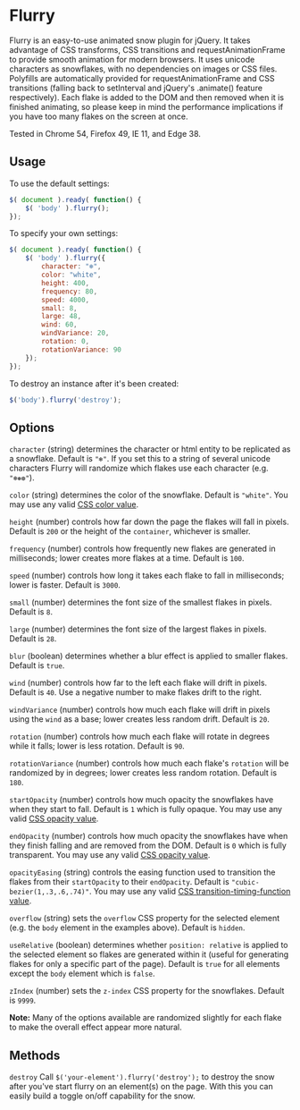 # Flurry

Flurry is an easy-to-use animated snow plugin for jQuery. It takes advantage of CSS transforms, CSS transitions and requestAnimationFrame to provide smooth animation for modern browsers. It uses unicode characters as snowflakes, with no dependencies on images or CSS files. Polyfills are automatically provided for requestAnimationFrame and CSS transitions (falling back to setInterval and jQuery's .animate() feature respectively). Each flake is added to the DOM and then removed when it is finished animating, so please keep in mind the performance implications if you have too many flakes on the screen at once.

Tested in Chrome 54, Firefox 49, IE 11, and Edge 38.

## Usage

To use the default settings:

``` javascript
$( document ).ready( function() {
    $( 'body' ).flurry();
});
```

To specify your own settings:

``` javascript
$( document ).ready( function() {
    $( 'body' ).flurry({
        character: "❄",
        color: "white",
        height: 400,
        frequency: 80,
        speed: 4000,
        small: 8,
        large: 48,
        wind: 60,
        windVariance: 20,
        rotation: 0,
        rotationVariance: 90
    });
});
```

To destroy an instance after it's been created:

``` javascript
$('body').flurry('destroy');
```

## Options

`character` (string) determines the character or html entity to be replicated as a snowflake. Default is `"❄"`. If you set this to a string of several unicode characters Flurry will randomize which flakes use each character (e.g. `"❄❅❆"`).

`color` (string) determines the color of the snowflake. Default is `"white"`. You may use any valid [CSS color value](https://developer.mozilla.org/en-US/docs/Web/CSS/color_value).

`height` (number) controls how far down the page the flakes will fall in pixels. Default is `200` or the height of the `container`, whichever is smaller.

`frequency` (number) controls how frequently new flakes are generated in milliseconds; lower creates more flakes at a time. Default is `100`.

`speed` (number) controls how long it takes each flake to fall in milliseconds; lower is faster. Default is `3000`.

`small` (number) determines the font size of the smallest flakes in pixels. Default is `8`.

`large` (number) determines the font size of the largest flakes in pixels. Default is `28`.

`blur` (boolean) determines whether a blur effect is applied to smaller flakes. Default is `true`.

`wind` (number) controls how far to the left each flake will drift in pixels. Default is `40`. Use a negative number to make flakes drift to the right.

`windVariance` (number) controls how much each flake will drift in pixels using the `wind` as a base; lower creates less random drift. Default is `20`.

`rotation` (number) controls how much each flake will rotate in degrees while it falls; lower is less rotation. Default is `90`.

`rotationVariance` (number) controls how much each flake's `rotation` will be randomized by in degrees; lower creates less random rotation. Default is `180`.

`startOpacity` (number) controls how much opacity the snowflakes have when they start to fall. Default is `1` which is fully opaque. You may use any valid [CSS opacity value](https://developer.mozilla.org/en-US/docs/Web/CSS/opacity).

`endOpacity` (number) controls how much opacity the snowflakes have when they finish falling and are removed from the DOM. Default is `0` which is fully transparent. You may use any valid [CSS opacity value](https://developer.mozilla.org/en-US/docs/Web/CSS/opacity).

`opacityEasing` (string) controls the easing function used to transition the flakes from their `startOpacity` to their `endOpacity`. Default is `"cubic-bezier(1,.3,.6,.74)"`. You may use any valid [CSS transition-timing-function value](https://developer.mozilla.org/en-US/docs/Web/CSS/transition-timing-function).

`overflow` (string) sets the `overflow` CSS property for the selected element (e.g. the `body` element in the examples above). Default is `hidden`.

`useRelative` (boolean) determines whether `position: relative` is applied to the selected element so flakes are generated within it (useful for generating flakes for only a specific part of the page). Default is `true` for all elements except the `body` element which is `false`.

`zIndex` (number) sets the `z-index` CSS property for the snowflakes. Default is `9999`.

**Note:** Many of the options available are randomized slightly for each flake to make the overall effect appear more natural.

## Methods

`destroy` Call `$('your-element').flurry('destroy');` to destroy the snow after you've start flurry on an element(s) on the page. With this you can easily build a toggle on/off capability for the snow.
